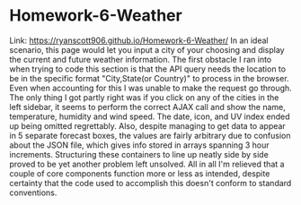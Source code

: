 # Homework-6-Weather
Link: https://ryanscott906.github.io/Homework-6-Weather/
In an ideal scenario, this page would let you input a city of your choosing and display the current and future weather information. The first obstacle I ran into when trying to code this section is that the API query needs the location to be in the specific format "City,State(or Country)" to process in the browser. Even when accounting for this I was unable to make the request go through. The only thing I got partly right was if you click on any of the cities in the left sidebar, it seems to perform the correct AJAX call and show the name, temperature, humidity and wind speed. The date, icon, and UV index ended up being omitted regrettably. Also, despite managing to get data to appear in 5 separate forecast boxes, the values are fairly arbitrary due to confusion about the JSON file, which gives info stored in arrays spanning 3 hour increments. Structuring these containers to line up neatly side by side proved to be yet another problem left unsolved. All in all I'm relieved that a couple of core components function more or less as intended, despite certainty that the code used to accomplish this doesn't conform to standard conventions. 
